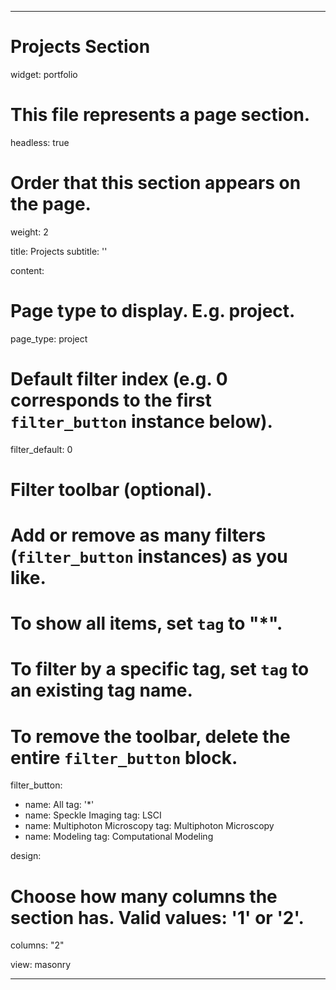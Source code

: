 ---

# Projects Section

widget: portfolio

# This file represents a page section.
headless: true

# Order that this section appears on the page.
weight: 2

title: Projects
subtitle: ''

content:
  # Page type to display. E.g. project.
  page_type: project

  # Default filter index (e.g. 0 corresponds to the first `filter_button` instance below).
  filter_default: 0

  # Filter toolbar (optional).
  # Add or remove as many filters (`filter_button` instances) as you like.
  # To show all items, set `tag` to "*".
  # To filter by a specific tag, set `tag` to an existing tag name.
  # To remove the toolbar, delete the entire `filter_button` block.
  filter_button:
  - name: All
    tag: '*'
  - name: Speckle Imaging
    tag: LSCI
  - name: Multiphoton Microscopy
    tag: Multiphoton Microscopy
  - name: Modeling
    tag: Computational Modeling

design:
  # Choose how many columns the section has. Valid values: '1' or '2'.
  columns: "2"

  view: masonry
  
---